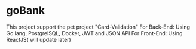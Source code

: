 # goBank
This project support the pet project "Card-Validation"
For Back-End: Using Go lang, PostgrelSQL, Docker, JWT and JSON API
For Front-End: Using ReactJS( will update later)
